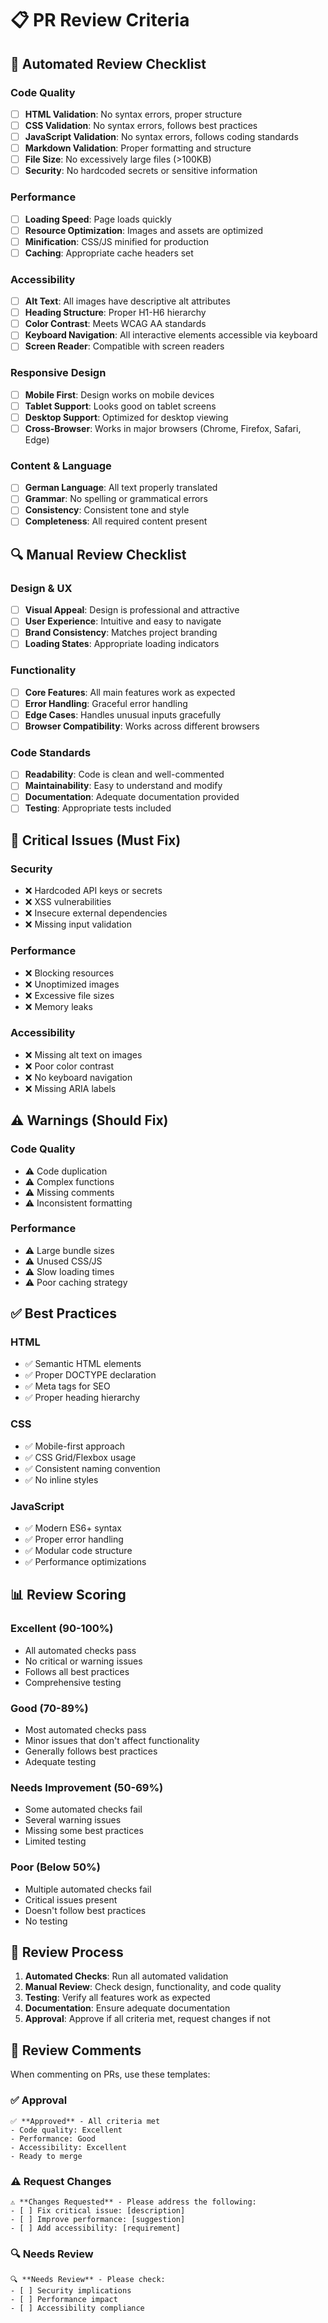 # 📋 PR Review Criteria

## 🤖 Automated Review Checklist

### Code Quality
- [ ] **HTML Validation**: No syntax errors, proper structure
- [ ] **CSS Validation**: No syntax errors, follows best practices
- [ ] **JavaScript Validation**: No syntax errors, follows coding standards
- [ ] **Markdown Validation**: Proper formatting and structure
- [ ] **File Size**: No excessively large files (>100KB)
- [ ] **Security**: No hardcoded secrets or sensitive information

### Performance
- [ ] **Loading Speed**: Page loads quickly
- [ ] **Resource Optimization**: Images and assets are optimized
- [ ] **Minification**: CSS/JS minified for production
- [ ] **Caching**: Appropriate cache headers set

### Accessibility
- [ ] **Alt Text**: All images have descriptive alt attributes
- [ ] **Heading Structure**: Proper H1-H6 hierarchy
- [ ] **Color Contrast**: Meets WCAG AA standards
- [ ] **Keyboard Navigation**: All interactive elements accessible via keyboard
- [ ] **Screen Reader**: Compatible with screen readers

### Responsive Design
- [ ] **Mobile First**: Design works on mobile devices
- [ ] **Tablet Support**: Looks good on tablet screens
- [ ] **Desktop Support**: Optimized for desktop viewing
- [ ] **Cross-Browser**: Works in major browsers (Chrome, Firefox, Safari, Edge)

### Content & Language
- [ ] **German Language**: All text properly translated
- [ ] **Grammar**: No spelling or grammatical errors
- [ ] **Consistency**: Consistent tone and style
- [ ] **Completeness**: All required content present

## 🔍 Manual Review Checklist

### Design & UX
- [ ] **Visual Appeal**: Design is professional and attractive
- [ ] **User Experience**: Intuitive and easy to navigate
- [ ] **Brand Consistency**: Matches project branding
- [ ] **Loading States**: Appropriate loading indicators

### Functionality
- [ ] **Core Features**: All main features work as expected
- [ ] **Error Handling**: Graceful error handling
- [ ] **Edge Cases**: Handles unusual inputs gracefully
- [ ] **Browser Compatibility**: Works across different browsers

### Code Standards
- [ ] **Readability**: Code is clean and well-commented
- [ ] **Maintainability**: Easy to understand and modify
- [ ] **Documentation**: Adequate documentation provided
- [ ] **Testing**: Appropriate tests included

## 🚨 Critical Issues (Must Fix)

### Security
- ❌ Hardcoded API keys or secrets
- ❌ XSS vulnerabilities
- ❌ Insecure external dependencies
- ❌ Missing input validation

### Performance
- ❌ Blocking resources
- ❌ Unoptimized images
- ❌ Excessive file sizes
- ❌ Memory leaks

### Accessibility
- ❌ Missing alt text on images
- ❌ Poor color contrast
- ❌ No keyboard navigation
- ❌ Missing ARIA labels

## ⚠️ Warnings (Should Fix)

### Code Quality
- ⚠️ Code duplication
- ⚠️ Complex functions
- ⚠️ Missing comments
- ⚠️ Inconsistent formatting

### Performance
- ⚠️ Large bundle sizes
- ⚠️ Unused CSS/JS
- ⚠️ Slow loading times
- ⚠️ Poor caching strategy

## ✅ Best Practices

### HTML
- ✅ Semantic HTML elements
- ✅ Proper DOCTYPE declaration
- ✅ Meta tags for SEO
- ✅ Proper heading hierarchy

### CSS
- ✅ Mobile-first approach
- ✅ CSS Grid/Flexbox usage
- ✅ Consistent naming convention
- ✅ No inline styles

### JavaScript
- ✅ Modern ES6+ syntax
- ✅ Proper error handling
- ✅ Modular code structure
- ✅ Performance optimizations

## 📊 Review Scoring

### Excellent (90-100%)
- All automated checks pass
- No critical or warning issues
- Follows all best practices
- Comprehensive testing

### Good (70-89%)
- Most automated checks pass
- Minor issues that don't affect functionality
- Generally follows best practices
- Adequate testing

### Needs Improvement (50-69%)
- Some automated checks fail
- Several warning issues
- Missing some best practices
- Limited testing

### Poor (Below 50%)
- Multiple automated checks fail
- Critical issues present
- Doesn't follow best practices
- No testing

## 🔄 Review Process

1. **Automated Checks**: Run all automated validation
2. **Manual Review**: Check design, functionality, and code quality
3. **Testing**: Verify all features work as expected
4. **Documentation**: Ensure adequate documentation
5. **Approval**: Approve if all criteria met, request changes if not

## 📝 Review Comments

When commenting on PRs, use these templates:

### ✅ Approval
```
✅ **Approved** - All criteria met
- Code quality: Excellent
- Performance: Good
- Accessibility: Excellent
- Ready to merge
```

### ⚠️ Request Changes
```
⚠️ **Changes Requested** - Please address the following:
- [ ] Fix critical issue: [description]
- [ ] Improve performance: [suggestion]
- [ ] Add accessibility: [requirement]
```

### 🔍 Needs Review
```
🔍 **Needs Review** - Please check:
- [ ] Security implications
- [ ] Performance impact
- [ ] Accessibility compliance
```
